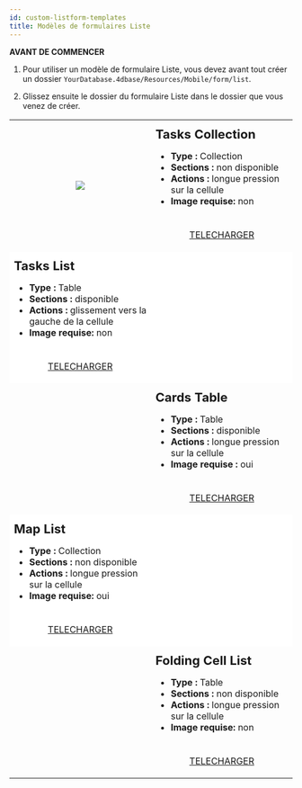 ```yaml
---
id: custom-listform-templates
title: Modèles de formulaires Liste
---
```

<div class = "tips"> 

**AVANT DE COMMENCER**

1. Pour utiliser un modèle de formulaire Liste, vous devez avant tout créer un dossier `YourDatabase.4dbase/Resources/Mobile/form/list`.

2. Glissez ensuite le dossier du formulaire Liste dans le dossier que vous venez de créer.</div> 

<div style="height: auto;">
  <table>
    <col width="50%"> <col width="50%">
<tr>
  <td style="height: auto; vertical-align: middle;text-align: center; border-color: #FFFFFF">
  <img style="max-height: 750px" src="../assets/en/template-formatters/Listform-tasks-collection.gif"/>
  </td>
  <td style="height: auto; vertical-align: middle;border-color: #FFFFFF">
  <h1 style="margin-top: 10px; font-size:22px">Tasks Collection</h1>
  <ul style="font-size:16px">
  <li><strong>Type :</strong> Collection</li>
  <li><strong>Sections :</strong> non disponible</li>
  <li><strong>Actions :</strong> longue pression sur la cellule</li>
  <li><strong>Image requise:</strong> non</li></ul>
  <div style="text-align: center; margin-top: 40px;">

<p><a class="button" style="width: 50%" href="../assets/en/template-formatters/ListformTasksCollection.zip">TELECHARGER</a></p>

</div>
  </td>
  </tr>
<tr>
  <td style="height: auto; vertical-align: middle;border-color: #FFFFFF;background-color: #FFFFFF">
  <h1 style="margin-top: 10px; font-size:22px">Tasks List</h1>
  <ul style="font-size:16px">
  <li><strong>Type :</strong> Table</li>
  <li><strong>Sections :</strong> disponible</li>
  <li><strong>Actions :</strong> glissement vers la gauche de la cellule</li>
  <li><strong>Image requise:</strong> non</li></ul>
  <div style="text-align: center; margin-top: 40px;">

<p><a class="button" style="width: 50%" href="../assets/en/template-formatters/ListformTasksList.zip">TELECHARGER</a></p>

</div>
  </td>
  <td style="height: auto; vertical-align: middle;text-align: center; border-color: #FFFFFF;background-color: #FFFFFF">
  <img style="max-height: 750px" src="../assets/en/template-formatters/Listform-tasks-table.gif" alt="" />
  </td>
  </tr>
<tr>
  <td style="height: auto; vertical-align: middle;text-align: center; border-color: #FFFFFF">
  <img style="max-height: 750px" src="../assets/en/template-formatters/Listform-cards-table.gif" alt="" />
  </td>
  <td style="height: auto; vertical-align: middle;border-color: #FFFFFF">
  <h1 style="margin-top: 10px; font-size:22px">Cards Table</h1>
  <ul style="font-size:16px">
  <li><strong>Type :</strong> Table</li>
  <li><strong>Sections :</strong> disponible</li>
  <li><strong>Actions :</strong> longue pression sur la cellule</li>
  <li><strong>Image requise :</strong> oui</li></ul>
  <div style="text-align: center; margin-top: 40px;">

<p><a class="button" style="width: 50%" href="../assets/en/template-formatters/ListformCardsTable.zip">TELECHARGER</a></p>

</div>
  </td>
  </tr>
<tr>
  <td style="height: auto; vertical-align: middle;border-color: #FFFFFF;background-color: #FFFFFF">
  <h1 style="margin-top: 10px; font-size:22px">Map List</h1>
  <ul style="font-size:16px">
  <li><strong>Type :</strong> Collection</li>
  <li><strong>Sections :</strong> non disponible</li>
  <li><strong>Actions :</strong> longue pression sur la cellule</li>
  <li><strong>Image requise:</strong> oui</li></ul>
  <div style="text-align: center; margin-top: 40px;">

<p><a class="button" style="width: 50%" href="../assets/en/template-formatters/ListformMapList.zip">TELECHARGER</a></p>

</div>
  </td>
  <td style="height: auto; vertical-align: middle;text-align: center; border-color: #FFFFFF;background-color: #FFFFFF">
  <img style="max-height: 750px" src="../assets/en/template-formatters/Listform-Map.gif" alt="" />
  </td>
  </tr>
<tr>
  <td style="height: auto; vertical-align: middle;text-align: center; border-color: #FFFFFF">
  <img style="max-height: 750px" src="../assets/en/template-formatters/Listform-FoldingCell.gif" alt="" />
  </td>
  <td style="height: auto; vertical-align: middle;border-color: #FFFFFF">
  <h1 style="margin-top: 10px; font-size:22px">Folding Cell List</h1>
  <ul style="font-size:16px">
  <li><strong>Type :</strong> Table</li>
  <li><strong>Sections :</strong> non disponible</li>
  <li><strong>Actions :</strong> longue pression sur la cellule</li>
  <li><strong>Image requise:</strong> non</li></ul>
  <div style="text-align: center; margin-top: 40px;">

<p><a class="button" style="width: 50%" href="../assets/en/template-formatters/ListformFoldingCellList.zip">TELECHARGER</a></p>

</div>
  </td>
  </tr>
  </table>
</div>